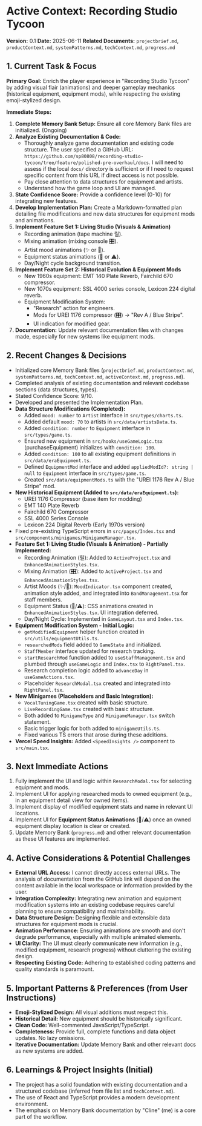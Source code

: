 # Active Context: Recording Studio Tycoon

**Version:** 0.1
**Date:** 2025-06-11
**Related Documents:** `projectbrief.md`, `productContext.md`, `systemPatterns.md`, `techContext.md`, `progress.md`

## 1. Current Task & Focus

**Primary Goal:** Enrich the player experience in "Recording Studio Tycoon" by adding visual flair (animations) and deeper gameplay mechanics (historical equipment, equipment mods), while respecting the existing emoji-stylized design.

**Immediate Steps:**
1.  **Complete Memory Bank Setup:** Ensure all core Memory Bank files are initialized. (Ongoing)
2.  **Analyze Existing Documentation & Code:**
    *   Thoroughly analyze game documentation and existing code structure. The user specified a GitHub URL: `https://github.com/sp80808/recording-studio-tycoon/tree/feature/polished-pre-overhaul/docs`. I will need to assess if the local `docs/` directory is sufficient or if I need to request specific content from this URL if direct access is not possible.
    *   Pay close attention to data structures for equipment and artists.
    *   Understand how the game loop and UI are managed.
3.  **State Confidence Score:** Provide a confidence level (0-10) for integrating new features.
4.  **Develop Implementation Plan:** Create a Markdown-formatted plan detailing file modifications and new data structures for equipment mods and animations.
5.  **Implement Feature Set 1: Living Studio (Visuals & Animation)**
    *   Recording animation (tape machine 릴).
    *   Mixing animation (mixing console 🎛️).
    *   Artist mood animations (✨ or 🎵).
    *   Equipment status animations (💨 or ⚠️).
    *   Day/Night cycle background transition.
6.  **Implement Feature Set 2: Historical Evolution & Equipment Mods**
    *   New 1960s equipment: EMT 140 Plate Reverb, Fairchild 670 compressor.
    *   New 1070s equipment: SSL 4000 series console, Lexicon 224 digital reverb.
    *   Equipment Modification System:
        *   "Research" action for engineers.
        *   Mods for UREI 1176 compressor (🎛️) -> "Rev A / Blue Stripe".
        *   UI indication for modified gear.
7.  **Documentation:** Update relevant documentation files with changes made, especially for new systems like equipment mods.

## 2. Recent Changes & Decisions

*   Initialized core Memory Bank files (`projectbrief.md`, `productContext.md`, `systemPatterns.md`, `techContext.md`, `activeContext.md`, `progress.md`).
*   Completed analysis of existing documentation and relevant codebase sections (data structures, types).
*   Stated Confidence Score: 9/10.
*   Developed and presented the Implementation Plan.
*   **Data Structure Modifications (Completed):**
    *   Added `mood: number` to `Artist` interface in `src/types/charts.ts`.
    *   Added default `mood: 70` to artists in `src/data/artistsData.ts`.
    *   Added `condition: number` to `Equipment` interface in `src/types/game.ts`.
    *   Ensured new equipment in `src/hooks/useGameLogic.tsx` (purchaseEquipment) initializes with `condition: 100`.
    *   Added `condition: 100` to all existing equipment definitions in `src/data/eraEquipment.ts`.
    *   Defined `EquipmentMod` interface and added `appliedModId?: string | null` to `Equipment` interface in `src/types/game.ts`.
    *   Created `src/data/equipmentMods.ts` with the "UREI 1176 Rev A / Blue Stripe" mod.
*   **New Historical Equipment (Added to `src/data/eraEquipment.ts`):**
    *   UREI 1176 Compressor (base item for modding)
    *   EMT 140 Plate Reverb
    *   Fairchild 670 Compressor
    *   SSL 4000 Series Console
    *   Lexicon 224 Digital Reverb (Early 1970s version)
*   Fixed pre-existing TypeScript errors in `src/pages/Index.tsx` and `src/components/minigames/MinigameManager.tsx`.
*   **Feature Set 1: Living Studio (Visuals & Animation) - Partially Implemented:**
    *   Recording Animation (릴): Added to `ActiveProject.tsx` and `EnhancedAnimationStyles.tsx`.
    *   Mixing Animation (🎛️): Added to `ActiveProject.tsx` and `EnhancedAnimationStyles.tsx`.
    *   Artist Moods (✨/🎵): `MoodIndicator.tsx` component created, animation style added, and integrated into `BandManagement.tsx` for staff members.
    *   Equipment Status (💨/⚠️): CSS animations created in `EnhancedAnimationStyles.tsx`. UI integration deferred.
    *   Day/Night Cycle: Implemented in `GameLayout.tsx` and `Index.tsx`.
*   **Equipment Modification System - Initial Logic:**
    *   `getModifiedEquipment` helper function created in `src/utils/equipmentUtils.ts`.
    *   `researchedMods` field added to `GameState` and initialized.
    *   `StaffMember` interface updated for research tracking.
    *   `startResearchMod` function added to `useStaffManagement.tsx` and plumbed through `useGameLogic` and `Index.tsx` to `RightPanel.tsx`.
    *   Research completion logic added to `advanceDay` in `useGameActions.tsx`.
    *   Placeholder `ResearchModal.tsx` created and integrated into `RightPanel.tsx`.
*   **New Minigames (Placeholders and Basic Integration):**
    *   `VocalTuningGame.tsx` created with basic structure.
    *   `LiveRecordingGame.tsx` created with basic structure.
    *   Both added to `MinigameType` and `MinigameManager.tsx` switch statement.
    *   Basic trigger logic for both added to `minigameUtils.ts`.
    *   Fixed various TS errors that arose during these additions.
*   **Vercel Speed Insights:** Added `<SpeedInsights />` component to `src/main.tsx`.

## 3. Next Immediate Actions

1.  Fully implement the UI and logic within `ResearchModal.tsx` for selecting equipment and mods.
2.  Implement UI for applying researched mods to owned equipment (e.g., in an equipment detail view for owned items).
3.  Implement display of modified equipment stats and name in relevant UI locations.
4.  Implement UI for **Equipment Status Animations** (💨/⚠️) once an owned equipment display location is clear or created.
5.  Update Memory Bank (`progress.md`) and other relevant documentation as these UI features are implemented.

## 4. Active Considerations & Potential Challenges

*   **External URL Access:** I cannot directly access external URLs. The analysis of documentation from the GitHub link will depend on the content available in the local workspace or information provided by the user.
*   **Integration Complexity:** Integrating new animation and equipment modification systems into an existing codebase requires careful planning to ensure compatibility and maintainability.
*   **Data Structure Design:** Designing flexible and extensible data structures for equipment mods is crucial.
*   **Animation Performance:** Ensuring animations are smooth and don't degrade performance, especially with multiple animated elements.
*   **UI Clarity:** The UI must clearly communicate new information (e.g., modified equipment, research progress) without cluttering the existing design.
*   **Respecting Existing Code:** Adhering to established coding patterns and quality standards is paramount.

## 5. Important Patterns & Preferences (from User Instructions)

*   **Emoji-Stylized Design:** All visual additions must respect this.
*   **Historical Detail:** New equipment should be historically significant.
*   **Clean Code:** Well-commented JavaScript/TypeScript.
*   **Completeness:** Provide full, complete functions and data object updates. No lazy omissions.
*   **Iterative Documentation:** Update Memory Bank and other relevant docs as new systems are added.

## 6. Learnings & Project Insights (Initial)

*   The project has a solid foundation with existing documentation and a structured codebase (inferred from file list and `techContext.md`).
*   The use of React and TypeScript provides a modern development environment.
*   The emphasis on Memory Bank documentation by "Cline" (me) is a core part of the workflow.
